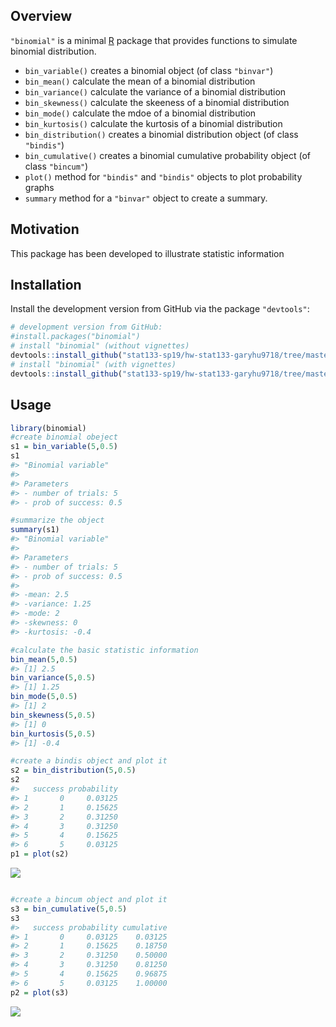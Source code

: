 
<!-- README.md is generated from README.Rmd. Please edit that file -->
Overview
--------

`"binomial"` is a minimal [R](http://www.r-project.org/) package that provides functions to simulate binomial distribution.

-   `bin_variable()` creates a binomial object (of class `"binvar"`)
-   `bin_mean()` calculate the mean of a binomial distribution
-   `bin_variance()` calculate the variance of a binomial distribution
-   `bin_skewness()` calculate the skeeness of a binomial distribution
-   `bin_mode()` calculate the mdoe of a binomial distribution
-   `bin_kurtosis()` calculate the kurtosis of a binomial distribution
-   `bin_distribution()` creates a binomial distribution object (of class `"bindis"`)
-   `bin_cumulative()` creates a binomial cumulative probability object (of class `"bincum"`)
-   `plot()` method for `"bindis"` and `"bindis"` objects to plot probability graphs
-   `summary` method for a `"binvar"` object to create a summary.

Motivation
----------

This package has been developed to illustrate statistic information

Installation
------------

Install the development version from GitHub via the package `"devtools"`:

``` r
# development version from GitHub:
#install.packages("binomial") 
# install "binomial" (without vignettes)
devtools::install_github("stat133-sp19/hw-stat133-garyhu9718/tree/master/workout3/binomial")
# install "binomial" (with vignettes)
devtools::install_github("stat133-sp19/hw-stat133-garyhu9718/tree/master/workout3/binomial", build_vignettes = TRUE)
```

Usage
-----

``` r
library(binomial)
#create binomial obeject
s1 = bin_variable(5,0.5)
s1
#> "Binomial variable"
#> 
#> Parameters
#> - number of trials: 5 
#> - prob of success: 0.5

#summarize the object
summary(s1)
#> "Binomial variable"
#> 
#> Parameters
#> - number of trials: 5 
#> - prob of success: 0.5 
#> 
#> -mean: 2.5 
#> -variance: 1.25 
#> -mode: 2 
#> -skewness: 0 
#> -kurtosis: -0.4

#calculate the basic statistic information
bin_mean(5,0.5)
#> [1] 2.5
bin_variance(5,0.5)
#> [1] 1.25
bin_mode(5,0.5)
#> [1] 2
bin_skewness(5,0.5)
#> [1] 0
bin_kurtosis(5,0.5)
#> [1] -0.4

#create a bindis object and plot it 
s2 = bin_distribution(5,0.5)
s2
#>   success probability
#> 1       0     0.03125
#> 2       1     0.15625
#> 3       2     0.31250
#> 4       3     0.31250
#> 5       4     0.15625
#> 6       5     0.03125
p1 = plot(s2)
```

![](README-unnamed-chunk-2-1.png)

``` r

#create a bincum object and plot it 
s3 = bin_cumulative(5,0.5)
s3
#>   success probability cumulative
#> 1       0     0.03125    0.03125
#> 2       1     0.15625    0.18750
#> 3       2     0.31250    0.50000
#> 4       3     0.31250    0.81250
#> 5       4     0.15625    0.96875
#> 6       5     0.03125    1.00000
p2 = plot(s3)
```

![](README-unnamed-chunk-2-2.png)
